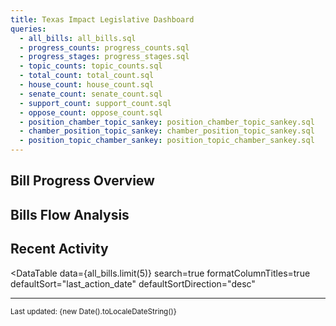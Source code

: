 ```yaml
---
title: Texas Impact Legislative Dashboard
queries:
  - all_bills: all_bills.sql
  - progress_counts: progress_counts.sql
  - progress_stages: progress_stages.sql
  - topic_counts: topic_counts.sql
  - total_count: total_count.sql
  - house_count: house_count.sql
  - senate_count: senate_count.sql
  - support_count: support_count.sql
  - oppose_count: oppose_count.sql
  - position_chamber_topic_sankey: position_chamber_topic_sankey.sql
  - chamber_position_topic_sankey: chamber_position_topic_sankey.sql
  - position_topic_chamber_sankey: position_topic_chamber_sankey.sql
---
```


<BigValue 
  data={total_count} 
  value="value" 
  title="Total Bills Tracked" 
  subtitle="across all chambers"
/>

<Grid columnsWide={2}>
  <BigValue 
    data={house_count} 
    value="value" 
    title="House Bills" 
  />
  <BigValue 
    data={senate_count} 
    value="value" 
    title="Senate Bills" 
  />
</Grid>

<Grid columnsWide={2}>
  <BigValue 
    data={support_count} 
    value="value"
    title="Bills We Support" 
  />
  <BigValue 
    data={oppose_count} 
    value="value"
    title="Bills We Oppose" 
  />
</Grid>

## Bill Progress Overview

<FunnelChart
  data={progress_stages}
  nameCol=stage
  valueCol=count
  title="Bill Progress Through Legislative Stages"
  subtitle="Number of bills at each stage of the legislative process"
  sort="none"
  showPercent={true}
  chartAreaHeight={350}
/>

## Bills Flow Analysis

<Tabs>
  <Tab label="Position → Chamber → Topic">
    <SankeyDiagram
      data={position_chamber_topic_sankey}
      sourceCol="source"
      targetCol="target"
      valueCol="value"
      title="Bills: Position → Chamber → Topic"
      subtitle="Flow from our position, to the legislative chamber, to the topic"
      chartAreaHeight={500}
      colorPalette={[
        "#2E8B57", // Support - Sea Green
        "#CD5C5C", // Oppose - Indian Red
        "#4682B4", // House - Steel Blue
        "#9370DB", // Senate - Medium Purple
        "#20B2AA", // Topic 1 - Light Sea Green
        "#6495ED", // Topic 2 - Cornflower Blue
        "#DEB887", // Topic 3 - Burlywood
        "#BA55D3"  // Topic 4 - Medium Orchid
      ]}
    />
  </Tab>
  <Tab label="Chamber → Position → Topic">
    <SankeyDiagram
      data={chamber_position_topic_sankey}
      sourceCol="source"
      targetCol="target"
      valueCol="value"
      title="Bills: Chamber → Position → Topic"
      subtitle="Flow from legislative chamber, to our position, to the topic"
      chartAreaHeight={500}
      colorPalette={[
        "#4682B4", // House - Steel Blue
        "#9370DB", // Senate - Medium Purple
        "#2E8B57", // Support - Sea Green
        "#CD5C5C", // Oppose - Indian Red
        "#20B2AA", // Topic 1 - Light Sea Green
        "#6495ED", // Topic 2 - Cornflower Blue
        "#DEB887", // Topic 3 - Burlywood
        "#BA55D3"  // Topic 4 - Medium Orchid
      ]}
    />
  </Tab>
  <Tab label="Position → Topic → Chamber">
    <SankeyDiagram
      data={position_topic_chamber_sankey}
      sourceCol="source"
      targetCol="target"
      valueCol="value"
      title="Bills: Position → Topic → Chamber"
      subtitle="Flow from our position, to the topic, to the legislative chamber"
      chartAreaHeight={500}
      colorPalette={[
        "#2E8B57", // Support - Sea Green
        "#CD5C5C", // Oppose - Indian Red
        "#20B2AA", // Topic 1 - Light Sea Green
        "#6495ED", // Topic 2 - Cornflower Blue
        "#DEB887", // Topic 3 - Burlywood
        "#BA55D3", // Topic 4 - Medium Orchid
        "#4682B4", // House - Steel Blue
        "#9370DB"  // Senate - Medium Purple
      ]}
    />
  </Tab>
</Tabs>

## Recent Activity

<DataTable 
  data={all_bills.limit(5)} 
  search=true
  formatColumnTitles=true
  defaultSort="last_action_date"
  defaultSortDirection="desc"
>
  <Column id=url contentType=link linkLabel=bill_number title="Bill Number" openInNewTab=true/>
  <Column id=chamber title="Chamber" />
  <Column id=Position title="Position" />
  <Column id=Topic title="Topic" />
  <Column id=status_field title="Status" />
  <Column id=last_action_date title="Last Updated" />
  <Column id=last_action title="Last Action" />
</DataTable>

---

<small>Last updated: {new Date().toLocaleDateString()}</small>
